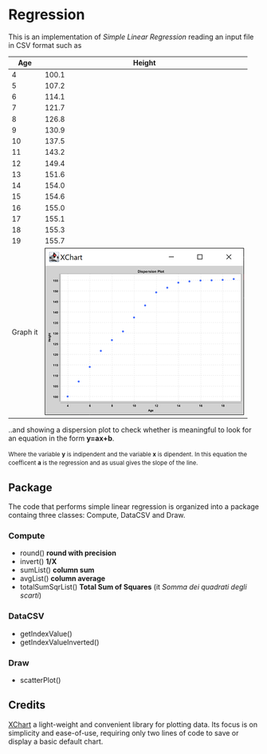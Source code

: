 # Regression

This is an implementation of *Simple Linear Regression* reading an input file in CSV format such as

| Age | Height |
| --- | --- |
| 4 | 100.1 |
| 5 | 107.2 |
| 6 | 114.1 |
| 7 | 121.7 |
| 8 | 126.8 |
| 9 | 130.9 |
| 10 | 137.5 |
| 11 | 143.2 |
| 12 | 149.4 |
| 13 | 151.6 |
| 14 | 154.0 |
| 15 | 154.6 |
| 16 | 155.0 |
| 17 | 155.1 |
| 18 | 155.3 |
| 19 | 155.7 |
| Graph it | ![chart](img/dispersion.png) |

..and showing a dispersion plot to check whether is meaningful to look for an equation in the form **y=ax+b**. 

<small>Where the variable **y** is indipendent and the variable  **x** is dipendent. In this equation the coefficent **a** is the regression and as usual gives the slope of the line.</small>

## Package
The code that performs simple linear regression is organized into a package containg three classes: Compute, DataCSV and Draw.

### Compute
- round()   **round with precision**
- invert()  **1/X**
- sumList() **column sum**
- avgList() **column average**
- totalSumSqrList()  **Total Sum of Squares**   (it *Somma dei quadrati degli scarti*)  

### DataCSV
- getIndexValue()
- getIndexValueInverted()

### Draw
- scatterPlot()



## Credits
[XChart](https://knowm.org/open-source/xchart/) a light-weight and convenient library for plotting data. Its focus is on simplicity and ease-of-use, requiring only two lines of code to save or display a basic default chart.

